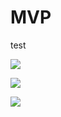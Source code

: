 # MVP
test

![](https://github.com/andrewsittner/MVP/tree/main/Mvp/6d6bBV2pdp.gif)

![](https://github.com/andrewsittner/MVP/tree/main/Mvp/ReadMeGifs/jKb6u1bhkT.gif)

![](https://github.com/andrewsittner/MVP/tree/main/Mvp/ReadMeGifs/Home.gif)
